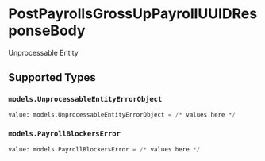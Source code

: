 # PostPayrollsGrossUpPayrollUUIDResponseBody

Unprocessable Entity


## Supported Types

### `models.UnprocessableEntityErrorObject`

```python
value: models.UnprocessableEntityErrorObject = /* values here */
```

### `models.PayrollBlockersError`

```python
value: models.PayrollBlockersError = /* values here */
```

